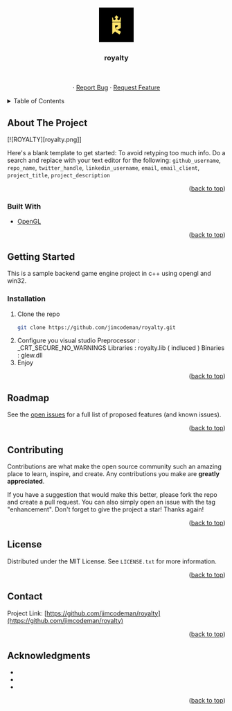 <div id="top"></div>

<!-- PROJECT LOGO -->
<br />
<div align="center">
  <a href="https://github.com/jimcodeman/royalty">
    <img src="royalty.png" alt="Logo" width="80" height="80">
  </a>

<h3 align="center">royalty</h3>

  <p align="center">
    <br />
    <br />
    ·
    <a href="https://github.com/jimcodeman/royalty">Report Bug</a>
    ·
    <a href="https://github.com/jimcodeman/royalty/issues">Request Feature</a>
  </p>
</div>

<!-- TABLE OF CONTENTS -->
<details>
  <summary>Table of Contents</summary>
  <ol>
    <li>
      <a href="#about-the-project">About The Project</a>
      <ul>
        <li><a href="#built-with">Built With</a></li>
      </ul>
    </li>
    <li>
      <a href="#getting-started">Getting Started</a>
      <ul>
        <li><a href="#installation">Installation</a></li>
      </ul>
    </li>
    <li><a href="#usage">Usage</a></li>
    <li><a href="#roadmap">Roadmap</a></li>
    <li><a href="#contributing">Contributing</a></li>
    <li><a href="#license">License</a></li>
    <li><a href="#contact">Contact</a></li>
  </ol>
</details>



<!-- ABOUT THE PROJECT -->
## About The Project

[![ROYALTY][royalty.png]]

Here's a blank template to get started: To avoid retyping too much info. Do a search and replace with your text editor for the following: `github_username`, `repo_name`, `twitter_handle`, `linkedin_username`, `email`, `email_client`, `project_title`, `project_description`

<p align="right">(<a href="#top">back to top</a>)</p>

### Built With

* [OpenGL](https://www.opengl.org)

<p align="right">(<a href="#top">back to top</a>)</p>

<!-- GETTING STARTED -->
## Getting Started

This is a sample backend game engine project in c++ using opengl and win32.

### Installation

1. Clone the repo
   ```sh
   git clone https://github.com/jimcodeman/royalty.git
   ```
2. Configure you visual studio
	Preprocessor : _CRT_SECURE_NO_WARNINGS
	Libraries : royalty.lib ( indluced )
	Binaries : glew.dll
3. Enjoy

<p align="right">(<a href="#top">back to top</a>)</p>

<!-- ROADMAP -->
## Roadmap

See the [open issues](https://github.com/jimcodeman/royalty/issues) for a full list of proposed features (and known issues).

<p align="right">(<a href="#top">back to top</a>)</p>

<!-- CONTRIBUTING -->
## Contributing

Contributions are what make the open source community such an amazing place to learn, inspire, and create. Any contributions you make are **greatly appreciated**.

If you have a suggestion that would make this better, please fork the repo and create a pull request. You can also simply open an issue with the tag "enhancement".
Don't forget to give the project a star! Thanks again!

<p align="right">(<a href="#top">back to top</a>)</p>



<!-- LICENSE -->
## License

Distributed under the MIT License. See `LICENSE.txt` for more information.

<p align="right">(<a href="#top">back to top</a>)</p>



<!-- CONTACT -->
## Contact

Project Link: [https://github.com/jimcodeman/royalty](https://github.com/jimcodeman/royalty)

<p align="right">(<a href="#top">back to top</a>)</p>



<!-- ACKNOWLEDGMENTS -->
## Acknowledgments

* []()
* []()
* []()

<p align="right">(<a href="#top">back to top</a>)</p>
